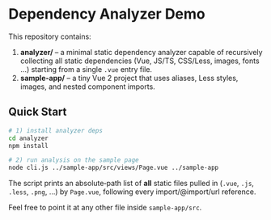 
# Dependency Analyzer Demo

This repository contains:

1. **analyzer/** – a minimal static dependency analyzer capable of recursively
   collecting all static dependencies (Vue, JS/TS, CSS/Less, images, fonts …)
   starting from a single `.vue` entry file.
2. **sample-app/** – a tiny Vue 2 project that uses aliases, Less styles,
   images, and nested component imports.

## Quick Start

```bash
# 1) install analyzer deps
cd analyzer
npm install

# 2) run analysis on the sample page
node cli.js ../sample-app/src/views/Page.vue ../sample-app
```

The script prints an absolute‑path list of **all** static files pulled in
(`.vue`, `.js`, `.less`, `.png`, …) by `Page.vue`, following every
import/@import/url reference.

Feel free to point it at any other file inside `sample-app/src`.
